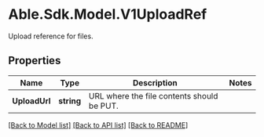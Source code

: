 # Able.Sdk.Model.V1UploadRef
Upload reference for files.
## Properties

Name | Type | Description | Notes
------------ | ------------- | ------------- | -------------
**UploadUrl** | **string** | URL where the file contents should be PUT. | 

[[Back to Model list]](../README.md#documentation-for-models) [[Back to API list]](../README.md#documentation-for-api-endpoints) [[Back to README]](../README.md)

